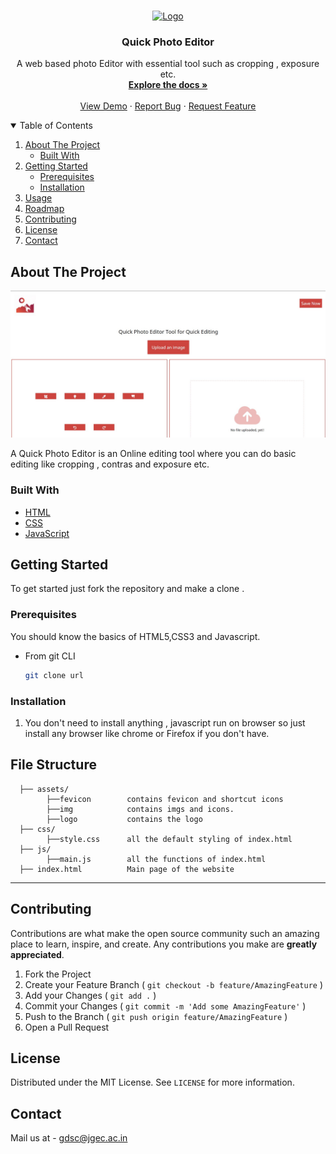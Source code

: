 <!-- PROJECT LOGO -->
<br />
<p align="center">
  <a href="https://github.com/gdscjgec">
    <img src="https://edit-photo-demo.netlify.app/assets/logo/logo_gif.gif" alt="Logo" width="200" height="190">
  </a>

  <h3 align="center">Quick Photo Editor</h3>

  <p align="center">
    A web based photo Editor with essential tool such as cropping , exposure etc.
    <br />
    <a href="#"><strong>Explore the docs »</strong></a>
    <br />
    <br />
    <a href="https://edit-photo-demo.netlify.app/">View Demo</a>
    ·
    <a href="#">Report Bug</a>
    ·
    <a href="#">Request Feature</a>
  </p>
</p>

<!-- TABLE OF CONTENTS -->
<details open="open">
  <summary>Table of Contents</summary>
  <ol>
    <li>
      <a href="#about-the-project">About The Project</a>
      <ul>
        <li><a href="#built-with">Built With</a></li>
      </ul>
    </li>
    <li>
      <a href="#getting-started">Getting Started</a>
      <ul>
        <li><a href="#prerequisites">Prerequisites</a></li>
        <li><a href="#installation">Installation</a></li>
      </ul>
    </li>
    <li><a href="#usage">Usage</a></li>
    <li><a href="#roadmap">Roadmap</a></li>
    <li><a href="#contributing">Contributing</a></li>
    <li><a href="#license">License</a></li>
    <li><a href="#contact">Contact</a></li>
  </ol>
</details>

<!-- ABOUT THE PROJECT -->

## About The Project

![click](https://raw.githubusercontent.com/ZiaCodes/img_server/main/others/Screenshot%202021-09-30%20023614.jpg)

A Quick Photo Editor is an Online editing tool where you can do basic editing like cropping , contras and exposure etc.

### Built With

- [HTML](https://html.spec.whatwg.org/multipage/)
- [CSS](hhttps://www.w3.org/Style/CSS/Overview.en.html)
- [JavaScript](https://www.javascript.com/)

<!-- GETTING STARTED -->

## Getting Started

To get started just fork the repository and make a clone .

### Prerequisites

You should know the basics of HTML5,CSS3 and Javascript.

- From git CLI
  ```sh
  git clone url
  ```

### Installation

1. You don't need to install anything , javascript run on browser so just install any browser like chrome or Firefox if you don't have.

<!-- USAGE EXAMPLES -->

## File Structure

```
  ├── assets/
        ├──fevicon        contains fevicon and shortcut icons
        ├──img            contains imgs and icons.
        ├──logo           contains the logo
  ├── css/
        ├──style.css      all the default styling of index.html
  ├── js/
        ├──main.js        all the functions of index.html
  ├── index.html          Main page of the website
```

---


<!-- CONTRIBUTING -->

## Contributing

Contributions are what make the open source community such an amazing place to learn, inspire, and create. Any contributions you make are **greatly appreciated**.

1. Fork the Project
2. Create your Feature Branch ( `git checkout -b feature/AmazingFeature` )
3. Add your Changes ( `git add .` )
4. Commit your Changes ( `git commit -m 'Add some AmazingFeature'` )
5. Push to the Branch ( `git push origin feature/AmazingFeature` )
6. Open a Pull Request

<!-- LICENSE -->

## License

Distributed under the MIT License. See `LICENSE` for more information.

<!-- CONTACT -->

## Contact

Mail us at - gdsc@jgec.ac.in

